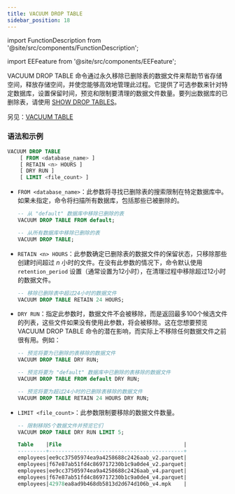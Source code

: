 ```yaml
---
title: VACUUM DROP TABLE
sidebar_position: 18
---
```

import FunctionDescription from '@site/src/components/FunctionDescription';

<FunctionDescription description="引入或更新于：v1.2.208"/>

import EEFeature from '@site/src/components/EEFeature';

<EEFeature featureName='VACUUM DROP TABLE'/>

VACUUM DROP TABLE 命令通过永久移除已删除表的数据文件来帮助节省存储空间，释放存储空间，并使您能够高效地管理此过程。它提供了可选参数来针对特定数据库，设置保留时间，预览和限制要清理的数据文件数量。要列出数据库的已删除表，请使用 [SHOW DROP TABLES](show-drop-tables.md)。

另见：[VACUUM TABLE](91-vacuum-table.md)

### 语法和示例

```sql
VACUUM DROP TABLE 
    [ FROM <database_name> ] 
    [ RETAIN <n> HOURS ] 
    [ DRY RUN ] 
    [ LIMIT <file_count> ]
```

- `FROM <database_name>`：此参数将寻找已删除表的搜索限制在特定数据库中。如果未指定，命令将扫描所有数据库，包括那些已被删除的。

    ```sql title="示例："
    -- 从 "default" 数据库中移除已删除的表
    VACUUM DROP TABLE FROM default;

    -- 从所有数据库中移除已删除的表
    VACUUM DROP TABLE;
    ```

- `RETAIN <n> HOURS`：此参数确定已删除表的数据文件的保留状态，只移除那些创建时间超过 *n* 小时的文件。在没有此参数的情况下，命令默认使用 `retention_period` 设置（通常设置为12小时），在清理过程中移除超过12小时的数据文件。

    ```sql title="示例："
    -- 移除已删除表中超过24小时的数据文件
    VACUUM DROP TABLE RETAIN 24 HOURS;
    ```

- `DRY RUN`：指定此参数时，数据文件不会被移除，而是返回最多100个候选文件的列表，这些文件如果没有使用此参数，将会被移除。这在您想要预览 VACUUM DROP TABLE 命令的潜在影响，而实际上不移除任何数据文件之前很有用。例如：

    ```sql title="示例："
    -- 预览将要为已删除的表移除的数据文件
    VACUUM DROP TABLE DRY RUN;

    -- 预览将要为 "default" 数据库中已删除的表移除的数据文件
    VACUUM DROP TABLE FROM default DRY RUN;

    -- 预览将要为超过24小时的已删除表移除的数据文件
    VACUUM DROP TABLE RETAIN 24 HOURS DRY RUN;
    ```

- `LIMIT <file_count>`：此参数限制要移除的数据文件数量。

    ```sql title="示例："
    -- 限制移除5个数据文件并预览它们
    VACUUM DROP TABLE DRY RUN LIMIT 5;

    Table    |File                                       |
    ---------+-------------------------------------------+
    employees|ee9cc37505974ea9a4258688c2426aab_v2.parquet|
    employees|f67e87ab51fd4c869717230b1c9a0de4_v2.parquet|
    employees|ee9cc37505974ea9a4258688c2426aab_v4.parquet|
    employees|f67e87ab51fd4c869717230b1c9a0de4_v4.parquet|
    employees|42978ea8ad9b468db5813d2d674d106b_v4.mpk    |
    ```
